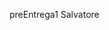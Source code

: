 preEntrega1 Salvatore
 <!DOCTYPE html>
<html lang="es">
<head>
    <meta charset="UTF-8">
    <meta name="viewport" content="width=device-width, initial-scale=1.0">
    <title>preEntrega1</title>

</head>
<body>
   <script src   </script>

</body>
</html>
